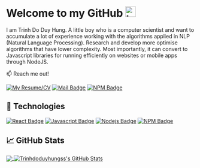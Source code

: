 # Welcome to my GitHub <img src="https://user-images.githubusercontent.com/1303154/88677602-1635ba80-d120-11ea-84d8-d263ba5fc3c0.gif" width="28px" alt="hi">

I am Trinh Do Duy Hung. A little boy who is a computer scientist and want to accumulate a lot of experience working with the algorithms applied in NLP (Natural Language Processing). Research and develop more optimise algorithms that have lower complexity. Most importantly, it can convert to Javascript libraries for running efficiently on websites or mobile apps through NodeJS.

:mailbox: Reach me out!

[![My Resume/CV](https://img.shields.io/badge/-Resume-01ae45?style=flat&labelColor=01ae45)](https://i.topcv.vn/trinhdoduyhung?ref=3920210) [![Mail Badge](https://img.shields.io/badge/-trinhhungsss492-c0392b?style=flat&labelColor=c0392b&logo=gmail&logoColor=white)](mailto:trinhhungsss492@gmail.com) [![NPM Badge](https://img.shields.io/badge/-NK_VECTOR-cb3837?style=flat&labelColor=white&logo=npm&logoColor=white)](https://www.npmjs.com/package/nk-vector)

## 🔧 Technologies
[![React Badge](https://img.shields.io/badge/-React-61DBFB?style=for-the-badge&labelColor=black&logo=react&logoColor=61DBFB)](#) [![Javascript Badge](https://img.shields.io/badge/-Javascript-F0DB4F?style=for-the-badge&labelColor=black&logo=javascript&logoColor=F0DB4F)](#) [![Nodejs Badge](https://img.shields.io/badge/-Nodejs-3C873A?style=for-the-badge&labelColor=black&logo=node.js&logoColor=3C873A)](#)
[![NPM Badge](https://img.shields.io/badge/-Npm-cb3837?style=for-the-badge&labelColor=white&logo=npm)](https://www.npmjs.com/package/nk-vector)

## &#x1f4c8; GitHub Stats

<a href="https://github.com/trinhdoduyhungss">
  <img align="center" src="https://github-readme-stats.vercel.app/api/top-langs/?username=trinhdoduyhungss&hide=html,css&theme=github_dark" />
</a>
</b>  
<a href="https://github.com/trinhdoduyhungss">
  <img align="center" src="https://github-readme-stats.vercel.app/api?username=trinhdoduyhungss&show_icons=true&theme=github_dark" alt="Trinhdoduyhungss's GitHub Stats" />
</a>